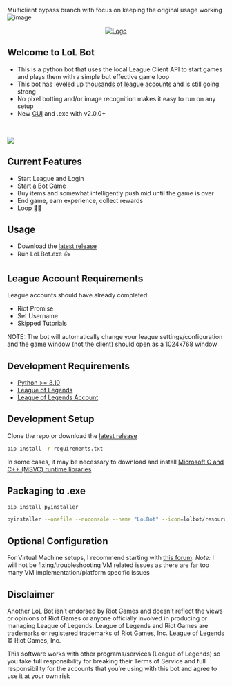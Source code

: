Multiclient bypass branch with focus on keeping the original usage working
![image](https://github.com/QuePast/lol-bot/assets/8728328/09a8f533-5bba-4a3e-8a83-c4fd21e0467a)


<p align="center">
  <a href="https://github.com/iholston/lol-bot">
    <img src="https://github.com/iholston/lol-bot/assets/32341824/71f35164-c8a6-42ca-a254-68d8be92780e" alt="Logo">
  </a>
</p>

## Welcome to LoL Bot
- This is a python bot that uses the local League Client API to start games and plays them with a simple but effective game loop
- This bot has leveled up [thousands of league accounts](https://www.playerauctions.com/lol-account/) and is still going strong
- No pixel botting and/or image recognition makes it easy to run on any setup
- New [GUI](https://imgur.com/a/8PlsMmi) and .exe with v2.0.0+


</br>
<p align="left">
  <img src="https://user-images.githubusercontent.com/32341824/231916860-8cdaa0bb-c808-48f7-8afe-5cd151501a98.gif">
</p>

## Current Features
- Start League and Login
- Start a Bot Game
- Buy items and somewhat intelligently push mid until the game is over
- End game, earn experience, collect rewards
- Loop 🥡🧋

## Usage
- Download the [latest release](https://github.com/iholston/lol-bot/releases)
- Run LoLBot.exe 👍

## League Account Requirements
League accounts should have already completed:
- Riot Promise
- Set Username
- Skipped Tutorials

NOTE: The bot will automatically change your league settings/configuration and the game window (not the client) should open as a 1024x768 window

## Development Requirements
- [Python >= 3.10](https://www.python.org/downloads/)  
- [League of Legends](https://signup.leagueoflegends.com/en-us/signup/download)  
- [League of Legends Account](https://signup.leagueoflegends.com/en-us/signup/index)  

## Development Setup
Clone the repo or download the [latest release](https://github.com/iholston/lol-bot/releases)
```sh
pip install -r requirements.txt
```
In some cases, it may be necessary to download and install [Microsoft C and C++ (MSVC) runtime libraries](https://learn.microsoft.com/en-GB/cpp/windows/latest-supported-vc-redist?view=msvc-170)

## Packaging to .exe
```sh
pip install pyinstaller
```
```sh
pyinstaller --onefile --noconsole --name "LoLBot" --icon=lolbot/resources/images/a.ico --add-data "lolbot/resources:lolbot/resources" main.pyw
```

## Optional Configuration
For Virtual Machine setups, I recommend starting with [this forum](https://www.unknowncheats.me/forum/league-of-legends/480977-run-league-legends-virtual-machine-vmware.html). *Note:* I will not be fixing/troubleshooting VM related issues as there are far too many VM implementation/platform specific issues

## Disclaimer
Another LoL Bot isn’t endorsed by Riot Games and doesn’t reflect the views or opinions of Riot Games or anyone officially involved in producing or managing League of Legends. League of Legends and Riot Games are trademarks or registered trademarks of Riot Games, Inc. League of Legends © Riot Games, Inc.

This software works with other programs/services (League of Legends) so you take full responsibility for breaking their Terms of Service and full responsibility for the accounts that you’re using with this bot and agree to use it at your own risk
